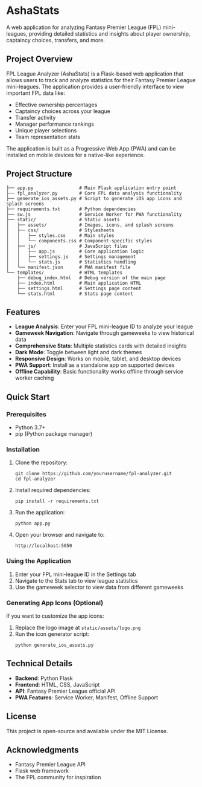 # AshaStats

A web application for analyzing Fantasy Premier League (FPL) mini-leagues, providing detailed statistics and insights about player ownership, captaincy choices, transfers, and more.

## Project Overview

FPL League Analyzer (AshaStats) is a Flask-based web application that allows users to track and analyze statistics for their Fantasy Premier League mini-leagues. The application provides a user-friendly interface to view important FPL data like:

- Effective ownership percentages
- Captaincy choices across your league
- Transfer activity
- Manager performance rankings
- Unique player selections
- Team representation stats

The application is built as a Progressive Web App (PWA) and can be installed on mobile devices for a native-like experience.

## Project Structure

```
├── app.py                 # Main Flask application entry point
├── fpl_analyzer.py        # Core FPL data analysis functionality
├── generate_ios_assets.py # Script to generate iOS app icons and splash screens
├── requirements.txt       # Python dependencies
├── sw.js                  # Service Worker for PWA functionality
├── static/                # Static assets
│   ├── assets/            # Images, icons, and splash screens
│   ├── css/               # Stylesheets
│   │   ├── styles.css     # Main styles
│   │   └── components.css # Component-specific styles
│   ├── js/                # JavaScript files
│   │   ├── app.js         # Core application logic
│   │   ├── settings.js    # Settings management
│   │   └── stats.js       # Statistics handling
│   └── manifest.json      # PWA manifest file
└── templates/             # HTML templates
    ├── debug_index.html   # Debug version of the main page
    ├── index.html         # Main application HTML
    ├── settings.html      # Settings page content
    └── stats.html         # Stats page content
```

## Features

- **League Analysis**: Enter your FPL mini-league ID to analyze your league
- **Gameweek Navigation**: Navigate through gameweeks to view historical data
- **Comprehensive Stats**: Multiple statistics cards with detailed insights
- **Dark Mode**: Toggle between light and dark themes
- **Responsive Design**: Works on mobile, tablet, and desktop devices
- **PWA Support**: Install as a standalone app on supported devices
- **Offline Capability**: Basic functionality works offline through service worker caching

## Quick Start

### Prerequisites

- Python 3.7+ 
- pip (Python package manager)

### Installation

1. Clone the repository:
   ```
   git clone https://github.com/yourusername/fpl-analyzer.git
   cd fpl-analyzer
   ```

2. Install required dependencies:
   ```
   pip install -r requirements.txt
   ```

3. Run the application:
   ```
   python app.py
   ```

4. Open your browser and navigate to:
   ```
   http://localhost:5050
   ```

### Using the Application

1. Enter your FPL mini-league ID in the Settings tab
2. Navigate to the Stats tab to view league statistics
3. Use the gameweek selector to view data from different gameweeks

### Generating App Icons (Optional)

If you want to customize the app icons:

1. Replace the logo image at `static/assets/logo.png`
2. Run the icon generator script:
   ```
   python generate_ios_assets.py
   ```

## Technical Details

- **Backend**: Python Flask
- **Frontend**: HTML, CSS, JavaScript
- **API**: Fantasy Premier League official API
- **PWA Features**: Service Worker, Manifest, Offline Support

## License

This project is open-source and available under the MIT License.

## Acknowledgments

- Fantasy Premier League API
- Flask web framework
- The FPL community for inspiration